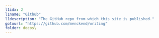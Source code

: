 ```yaml
---
l1idx: 2
l1name: "Github"
l1description: "The GitHub repo from which this site is published."
gotourl: "https://github.com/menckend/writing"
folder: docos\
---
```

